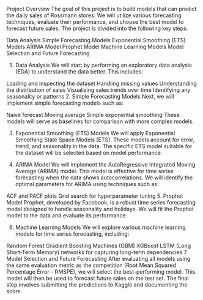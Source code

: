 Project Overview
The goal of this project is to build models that can predict the daily sales of Rossmann stores. We will utilize various forecasting techniques, evaluate their performance, and choose the best model to forecast future sales. The project is divided into the following key steps:

Data Analysis
Simple Forecasting Models
Exponential Smoothing (ETS) Models
ARIMA Model
Prophet Model
Machine Learning Models
Model Selection and Future Forecasting
1. Data Analysis
We will start by performing an exploratory data analysis (EDA) to understand the data better. This includes:

Loading and inspecting the dataset
Handling missing values
Understanding the distribution of sales
Visualizing sales trends over time
Identifying any seasonality or patterns
2. Simple Forecasting Models
Next, we will implement simple forecasting models such as:

Naive forecast
Moving average
Simple exponential smoothing
These models will serve as baselines for comparison with more complex models.

3. Exponential Smoothing (ETS) Models
We will apply Exponential Smoothing State Space Models (ETS). These models account for error, trend, and seasonality in the data. The specific ETS model suitable for the dataset will be selected based on model performance.

4. ARIMA Model
We will implement the AutoRegressive Integrated Moving Average (ARIMA) model. This model is effective for time series forecasting when the data shows autocorrelations. We will identify the optimal parameters for ARIMA using techniques such as:

ACF and PACF plots
Grid search for hyperparameter tuning
5. Prophet Model
Prophet, developed by Facebook, is a robust time series forecasting model designed to handle seasonality and holidays. We will fit the Prophet model to the data and evaluate its performance.

6. Machine Learning Models
We will explore various machine learning models for time series forecasting, including:

Random Forest
Gradient Boosting Machines (GBM)
XGBoost
LSTM (Long Short-Term Memory) networks for capturing long-term dependencies
7. Model Selection and Future Forecasting
After evaluating all models using the same evaluation metric as the competition (Root Mean Squared Percentage Error - RMSPE), we will select the best-performing model. This model will then be used to forecast future sales on the test set. The final step involves submitting the predictions to Kaggle and documenting the score.

